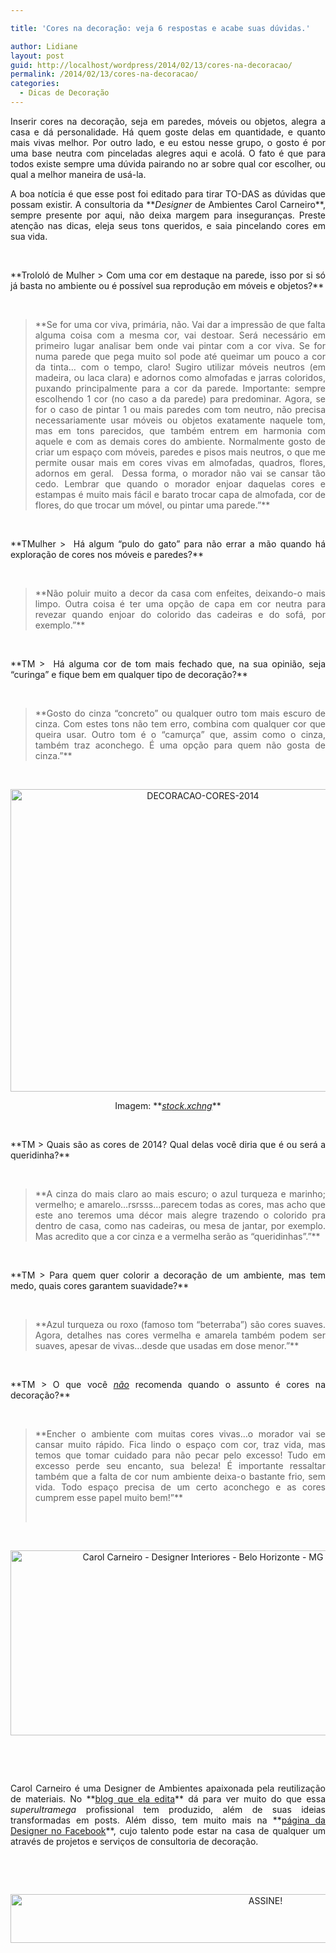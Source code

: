 ```yaml
---

title: 'Cores na decoração: veja 6 respostas e acabe suas dúvidas.'

author: Lidiane
layout: post
guid: http://localhost/wordpress/2014/02/13/cores-na-decoracao/
permalink: /2014/02/13/cores-na-decoracao/
categories:
  - Dicas de Decoração
---
```

<p style="text-align: justify;">
  Inserir cores na decoração, seja em paredes, móveis ou objetos, alegra a casa e dá personalidade. Há quem goste delas em quantidade, e quanto mais vivas melhor. Por outro lado, e eu estou nesse grupo, o gosto é por uma base neutra com pinceladas alegres aqui e acolá. O fato é que para todos existe sempre uma dúvida pairando no ar sobre qual cor escolher, ou qual a melhor maneira de usá-la.
</p>

<p style="text-align: justify;">
  A boa notícia é que esse post foi editado para tirar TO-DAS as dúvidas que possam existir. A consultoria da **<em>Designer</em> de Ambientes Carol Carneiro**, sempre presente por aqui, não deixa margem para inseguranças. Preste atenção nas dicas, eleja seus tons queridos, e saia pincelando cores em sua vida.
</p>

&nbsp;

<!--more-->

<p style="text-align: justify;">
  **Trololó de Mulher > Com uma cor em destaque na parede, isso por si só já basta no ambiente ou é possível sua reprodução em móveis e objetos?**
</p>

&nbsp;

> <p style="text-align: justify;">
>   **Se for uma cor viva, primária, não. Vai dar a impressão de que falta alguma coisa com a mesma cor, vai destoar. Será necessário em primeiro lugar analisar bem onde vai pintar com a cor viva. Se for numa parede que pega muito sol pode até queimar um pouco a cor da tinta&#8230; com o tempo, claro! Sugiro utilizar móveis neutros (em madeira, ou laca clara) e adornos como almofadas e jarras coloridos, puxando principalmente para a cor da parede. Importante: sempre escolhendo 1 cor (no caso a da parede) para predominar. Agora, se for o caso de pintar 1 ou mais paredes com tom neutro, não precisa necessariamente usar móveis ou objetos exatamente naquele tom, mas em tons parecidos, que também entrem em harmonia com aquele e com as demais cores do ambiente. Normalmente gosto de criar um espaço com móveis, paredes e pisos mais neutros, o que me permite ousar mais em cores vivas em almofadas, quadros, flores, adornos em geral.  Dessa forma, o morador não vai se cansar tão cedo. Lembrar que quando o morador enjoar daquelas cores e estampas é muito mais fácil e barato trocar capa de almofada, cor de flores, do que trocar um móvel, ou pintar uma parede.”**
> </p>

&nbsp;

<p style="text-align: justify;">
  **TMulher >  Há algum &#8220;pulo do gato&#8221; para não errar a mão quando há exploração de cores nos móveis e paredes?**
</p>

&nbsp;

> <p style="text-align: justify;">
>   **Não poluir muito a decor da casa com enfeites, deixando-o mais limpo. Outra coisa é ter uma opção de capa em cor neutra para revezar quando enjoar do colorido das cadeiras e do sofá, por exemplo.”**
> </p>

&nbsp;

<p style="text-align: justify;">
  **TM >  Há alguma cor de tom mais fechado que, na sua opinião, seja &#8220;curinga&#8221; e fique bem em qualquer tipo de decoração?**
</p>

&nbsp;

> <p style="text-align: justify;">
>   **Gosto do cinza &#8220;concreto&#8221; ou qualquer outro tom mais escuro de cinza. Com estes tons não tem erro, combina com qualquer cor que queira usar. Outro tom é o &#8220;camurça&#8221; que, assim como o cinza, também traz aconchego. É uma opção para quem não gosta de cinza.”**
> </p>

&nbsp;

<p align="center">
  <a href="http://www.trololodemulher.com.br/blog/wp-content/uploads/2014/02/DECORACAO-CORES-2014.jpg"><img class="alignnone size-full wp-image-9921" src="http://www.trololodemulher.com.br/blog/wp-content/uploads/2014/02/DECORACAO-CORES-2014.jpg" alt="DECORACAO-CORES-2014" width="600" height="484" /></a>
</p>

<p style="text-align: center;">
  Imagem: **<em><a href="http://www.sxc.hu/" target="_blank">stock.xchng</a></em>**
</p>

&nbsp;

<p style="text-align: justify;">
  **TM > Quais são as cores de 2014? Qual delas você diria que é ou será a queridinha?**
</p>

&nbsp;

> <p style="text-align: justify;">
>   **A cinza do mais claro ao mais escuro; o azul turqueza e marinho; vermelho; e amarelo&#8230;rsrsss&#8230;parecem todas as cores, mas acho que este ano teremos uma décor mais alegre trazendo o colorido pra dentro de casa, como nas cadeiras, ou mesa de jantar, por exemplo. Mas acredito que a cor cinza e a vermelha serão as &#8220;queridinhas&#8221;.”**
> </p>

&nbsp;

<p style="text-align: justify;">
  **TM > Para quem quer colorir a decoração de um ambiente, mas tem medo, quais cores garantem suavidade?**
</p>

&nbsp;

> <p style="text-align: justify;">
>   **Azul turqueza ou roxo (famoso tom &#8220;beterraba&#8221;) são cores suaves. Agora, detalhes nas cores vermelha e amarela também podem ser suaves, apesar de vivas&#8230;desde que usadas em dose menor.”**
> </p>

&nbsp;

<p style="text-align: justify;">
  **TM > O que você <i><span style="text-decoration: underline;">não</span></i> recomenda quando o assunto é cores na decoração?**
</p>

&nbsp;

> <p style="text-align: justify;">
>   **Encher o ambiente com muitas cores vivas&#8230;o morador vai se cansar muito rápido. Fica lindo o espaço com cor, traz vida, mas temos que tomar cuidado para não pecar pelo excesso! Tudo em excesso perde seu encanto, sua beleza! É importante ressaltar também que a falta de cor num ambiente deixa-o bastante frio, sem vida. Todo espaço precisa de um certo aconchego e as cores cumprem esse papel muito bem!”**
> </p>
> 
> &nbsp;

&nbsp;

<p align="center">
  <a href="http://www.trololodemulher.com.br/blog/wp-content/uploads/2014/02/Carol-Carneiro-Designer-Interiores-Belo-Horizonte-MG.png"><img class="alignnone size-full wp-image-9920" src="http://www.trololodemulher.com.br/blog/wp-content/uploads/2014/02/Carol-Carneiro-Designer-Interiores-Belo-Horizonte-MG.png" alt="Carol Carneiro - Designer Interiores - Belo Horizonte - MG" width="600" height="296" /></a>
</p>

&nbsp;

&nbsp;

<p style="text-align: justify;">
  Carol Carneiro é uma Designer de Ambientes apaixonada pela reutilização de materiais. No **<a href="http://www.blogcarolcarneiro.blogspot.com.br/" target="_blank">blog que ela edita</a>** dá para ver muito do que essa<em> superultramega</em> profissional tem produzido, além de suas ideias transformadas em posts. Além disso, tem muito mais na **<a href="https://www.facebook.com/pages/Blog-Carol-Carneiro/185450341509448" target="_blank">página da Designer no Facebook</a>**, cujo talento pode estar na casa de qualquer um através de projetos e serviços de consultoria de decoração.
</p>

&nbsp;

&nbsp;

<p align="center">
  <a href="http://feedburner.google.com/fb/a/mailverify?uri=blogBichaFemea&loc=en_US" target="_blank"><img class="alignnone size-full wp-image-10439" src="http://www.trololodemulher.com.br/blog/wp-content/uploads/2014/09/ASSINE.png" alt="ASSINE!" width="800" height="78" /></a>
</p>